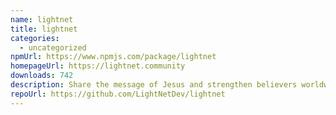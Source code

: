 ```yaml
---
name: lightnet
title: lightnet
categories:
  - uncategorized
npmUrl: https://www.npmjs.com/package/lightnet
homepageUrl: https://lightnet.community
downloads: 742
description: Share the message of Jesus and strengthen believers worldwide.
repoUrl: https://github.com/LightNetDev/lightnet
---
```

